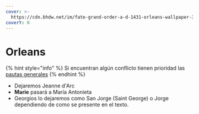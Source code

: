 ```yaml
---
cover: >-
  https://cdn.bhdw.net/im/fate-grand-order-a-d-1431-orleans-wallpaper-35143_L.jpg
coverY: 0
---
```


# Orleans

{% hint style="info" %}
Si encuentran algún conflicto tienen prioridad las [pautas generales](broken-reference)
{% endhint %}

* Dejaremos Jeanne d'Arc
* **Marie** pasará a María Antonieta
* Georgios lo dejaremos como San Jorge (Saint George) o Jorge dependiendo de como se presente en el texto.
